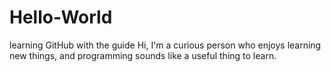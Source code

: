 # Hello-World
learning GitHub with the guide
Hi, I'm a curious person who enjoys learning new things, and programming sounds like a useful thing to learn.
